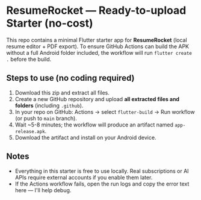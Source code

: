 # ResumeRocket — Ready-to-upload Starter (no-cost)

This repo contains a minimal Flutter starter app for **ResumeRocket** (local resume editor + PDF export).
To ensure GitHub Actions can build the APK without a full Android folder included, the workflow will run `flutter create .` before the build.

## Steps to use (no coding required)

1. Download this zip and extract all files.
2. Create a new GitHub repository and upload **all extracted files and folders** (including `.github`).
3. In your repo on GitHub: Actions → select `flutter-build` → Run workflow (or push to `main` branch).
4. Wait ~5-8 minutes; the workflow will produce an artifact named `app-release.apk`.
5. Download the artifact and install on your Android device.

## Notes
- Everything in this starter is free to use locally. Real subscriptions or AI APIs require external accounts if you enable them later.
- If the Actions workflow fails, open the run logs and copy the error text here — I'll help debug.


